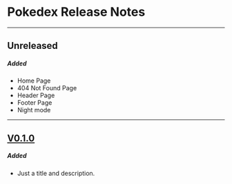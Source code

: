 # Pokedex Release Notes

---

## Unreleased

##### Added

- Home Page
- 404 Not Found Page
- Header Page
- Footer Page
- Night mode

---

## [V0.1.0](https://github.com/nashaguayo/pokedex/releases/tag/V0.1.0)

##### Added

- Just a title and description.
